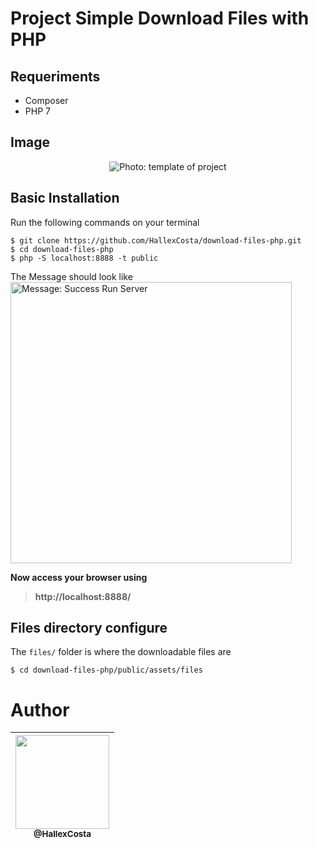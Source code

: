 

# Project Simple Download Files with PHP

## Requeriments
* Composer
* PHP 7

## Image
<p align="center">
    <img
        alt="Photo: template of project"
        src="https://user-images.githubusercontent.com/55293671/83024514-e295c180-a004-11ea-8478-b3584c4cd2ec.png"
    >
</p>

## Basic Installation

Run the following commands on your terminal
```shell
$ git clone https://github.com/HallexCosta/download-files-php.git
$ cd download-files-php
$ php -S localhost:8888 -t public
```
<p align="left">The Message should look like<br>
    <img
        alt="Message: Success Run Server"
        src="https://user-images.githubusercontent.com/55293671/83024616-078a3480-a005-11ea-85ae-e763b0ca3a8e.png"
        width="450"
    >
</p>

**Now access your browser using**
> **http://localhost:8888/**

## Files directory configure

The `files/` folder is where the downloadable files are

```shell
$ cd download-files-php/public/assets/files
```

# Author
| [<img src="https://avatars2.githubusercontent.com/u/55293671?s=60&v=4" width="150" height="150"><br><sub>@HallexCosta</sub>](https://github.com/HallexCosta) |
| :---: |
